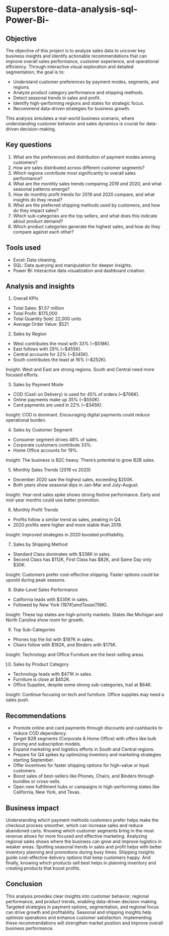 # Superstore-data-analysis-sql-Power-Bi-

## Objective 
The objective of this project is to analyze sales data to uncover key business insights and identify actionable recommendations that can improve overall sales performance, customer experience, and operational efficiency. Through interactive visual exploration and detailed segmentation, the goal is to:

- Understand customer preferences by payment modes, segments, and regions.
- Analyze product category performance and shipping methods.
- Detect seasonal trends in sales and profit.
- Identify high-performing regions and states for strategic focus.
- Recommend data-driven strategies for business growth.

This analysis simulates a real-world business scenario, where understanding customer behavior and sales dynamics is crucial for data-driven decision-making.

## Key questions 
1. What are the preferences and distribution of payment modes among customers?
2. How are sales distributed across different customer segments?
3. Which regions contribute most significantly to overall sales performance?
4. What are the monthly sales trends comparing 2019 and 2020, and what seasonal patterns emerge?
5. How do monthly profit trends for 2019 and 2020 compare, and what insights do they reveal?
6. What are the preferred shipping methods used by customers, and how do they impact sales?
7. Which sub-categories are the top sellers, and what does this indicate about product demand?
8. Which product categories generate the highest sales, and how do they compare against each other?

## Tools used 
- Excel: Data cleaning.
- SQL: Data querying and manipulation for deeper insights.
- Power BI: Interactive data visualization and dashboard creation.

## Analysis and insights

1. Overall KPIs
- Total Sales: $1.57 million
- Total Profit: $175,000
- Total Quantity Sold: 22,000 units
- Average Order Value: $521

2. Sales by Region
- West contributes the most with 33% (~$518K).
- East follows with 29% (~$455K).
- Central accounts for 22% (~$345K).
- South contributes the least at 16% (~$252K).

Insight: West and East are strong regions. South and Central need more focused efforts.

3. Sales by Payment Mode
- COD (Cash on Delivery) is used for 45% of orders (~$706K).
- Online payments make up 35% (~$550K).
- Card payments are used in 22% (~$345K).

Insight: COD is dominant. Encouraging digital payments could reduce operational burden.

4. Sales by Customer Segment
- Consumer segment drives 48% of sales.
- Corporate customers contribute 33%.
- Home Office accounts for 19%.

Insight: The business is B2C heavy. There’s potential to grow B2B sales.

5. Monthly Sales Trends (2019 vs 2020)
- December 2020 saw the highest sales, exceeding $200K.
- Both years show seasonal dips in Jan–Mar and July–August.

Insight: Year-end sales spike shows strong festive performance. Early and mid-year months could use better promotion.

6. Monthly Profit Trends
- Profits follow a similar trend as sales, peaking in Q4.
- 2020 profits were higher and more stable than 2019.

Insight: Improved strategies in 2020 boosted profitability.

7. Sales by Shipping Method
- Standard Class dominates with $338K in sales.
- Second Class has $112K, First Class has $82K, and Same Day only $30K.

Insight: Customers prefer cost-effective shipping. Faster options could be upsold during peak seasons.

8. State-Level Sales Performance
- California leads with $335K in sales.
- Followed by New York ($187K) and Texas ($116K).

Insight: These top states are high-priority markets. States like Michigan and North Carolina show room for growth.

9. Top Sub-Categories
- Phones top the list with $197K in sales.
- Chairs follow with $182K, and Binders with $175K.

Insight: Technology and Office Furniture are the best-selling areas.

10. Sales by Product Category
- Technology leads with $471K in sales.
- Furniture is close at $452K.
- Office Supplies, despite some strong sub-categories, trail at $64K.

Insight: Continue focusing on tech and furniture. Office supplies may need a sales push.

## Recommendations
- Promote online and card payments through discounts and cashbacks to reduce COD dependency.
- Target B2B segments (Corporate & Home Office) with offers like bulk pricing and subscription models.
- Expand marketing and logistics efforts in South and Central regions.
- Prepare for Q4 spikes by optimizing inventory and marketing strategies starting September.
- Offer incentives for faster shipping options for high-value or loyal customers.
- Boost sales of best-sellers like Phones, Chairs, and Binders through bundles or cross-sells.
- Open new fulfillment hubs or campaigns in high-performing states like California, New York, and Texas.

## Business impact 
Understanding which payment methods customers prefer helps make the checkout process smoother, which can increase sales and reduce abandoned carts. Knowing which customer segments bring in the most revenue allows for more focused and effective marketing. Analyzing regional sales shows where the business can grow and improve logistics in weaker areas. Spotting seasonal trends in sales and profit helps with better inventory planning and promotions during busy times. Shipping insights guide cost-effective delivery options that keep customers happy. And finally, knowing which products sell best helps in planning inventory and creating products that boost profits.

## Conclusion
This analysis provides clear insights into customer behavior, regional performance, and product trends, enabling data-driven decision-making. Targeted strategies in payment options, segmentation, and regional focus can drive growth and profitability. Seasonal and shipping insights help optimize operations and enhance customer satisfaction. Implementing these recommendations will strengthen market position and improve overall business performance.

